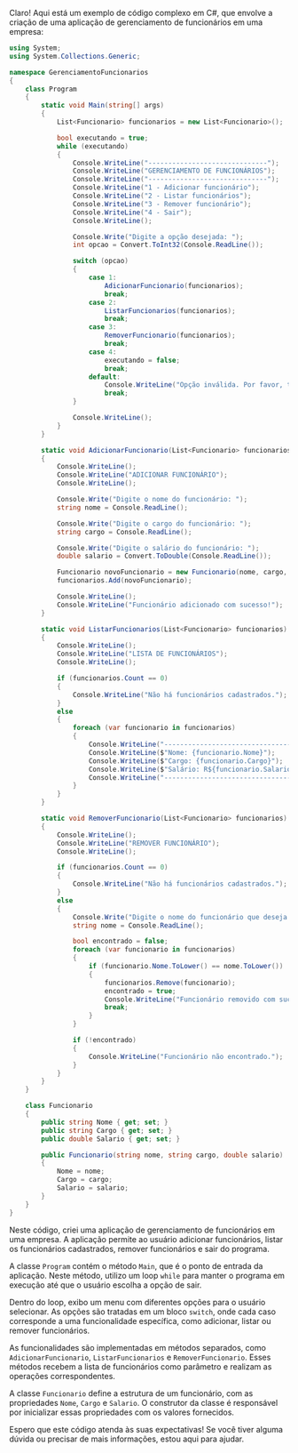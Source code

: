 Claro! Aqui está um exemplo de código complexo em C#, que envolve a criação de uma aplicação de gerenciamento de funcionários em uma empresa:

```csharp
using System;
using System.Collections.Generic;

namespace GerenciamentoFuncionarios
{
    class Program
    {
        static void Main(string[] args)
        {
            List<Funcionario> funcionarios = new List<Funcionario>();

            bool executando = true;
            while (executando)
            {
                Console.WriteLine("------------------------------");
                Console.WriteLine("GERENCIAMENTO DE FUNCIONÁRIOS");
                Console.WriteLine("------------------------------");
                Console.WriteLine("1 - Adicionar funcionário");
                Console.WriteLine("2 - Listar funcionários");
                Console.WriteLine("3 - Remover funcionário");
                Console.WriteLine("4 - Sair");
                Console.WriteLine();

                Console.Write("Digite a opção desejada: ");
                int opcao = Convert.ToInt32(Console.ReadLine());

                switch (opcao)
                {
                    case 1:
                        AdicionarFuncionario(funcionarios);
                        break;
                    case 2:
                        ListarFuncionarios(funcionarios);
                        break;
                    case 3:
                        RemoverFuncionario(funcionarios);
                        break;
                    case 4:
                        executando = false;
                        break;
                    default:
                        Console.WriteLine("Opção inválida. Por favor, tente novamente.");
                        break;
                }

                Console.WriteLine();
            }
        }

        static void AdicionarFuncionario(List<Funcionario> funcionarios)
        {
            Console.WriteLine();
            Console.WriteLine("ADICIONAR FUNCIONÁRIO");
            Console.WriteLine();

            Console.Write("Digite o nome do funcionário: ");
            string nome = Console.ReadLine();

            Console.Write("Digite o cargo do funcionário: ");
            string cargo = Console.ReadLine();

            Console.Write("Digite o salário do funcionário: ");
            double salario = Convert.ToDouble(Console.ReadLine());

            Funcionario novoFuncionario = new Funcionario(nome, cargo, salario);
            funcionarios.Add(novoFuncionario);

            Console.WriteLine();
            Console.WriteLine("Funcionário adicionado com sucesso!");
        }

        static void ListarFuncionarios(List<Funcionario> funcionarios)
        {
            Console.WriteLine();
            Console.WriteLine("LISTA DE FUNCIONÁRIOS");
            Console.WriteLine();

            if (funcionarios.Count == 0)
            {
                Console.WriteLine("Não há funcionários cadastrados.");
            }
            else
            {
                foreach (var funcionario in funcionarios)
                {
                    Console.WriteLine("-----------------------------------");
                    Console.WriteLine($"Nome: {funcionario.Nome}");
                    Console.WriteLine($"Cargo: {funcionario.Cargo}");
                    Console.WriteLine($"Salário: R${funcionario.Salario}");
                    Console.WriteLine("-----------------------------------");
                }
            }
        }

        static void RemoverFuncionario(List<Funcionario> funcionarios)
        {
            Console.WriteLine();
            Console.WriteLine("REMOVER FUNCIONÁRIO");
            Console.WriteLine();

            if (funcionarios.Count == 0)
            {
                Console.WriteLine("Não há funcionários cadastrados.");
            }
            else
            {
                Console.Write("Digite o nome do funcionário que deseja remover: ");
                string nome = Console.ReadLine();

                bool encontrado = false;
                foreach (var funcionario in funcionarios)
                {
                    if (funcionario.Nome.ToLower() == nome.ToLower())
                    {
                        funcionarios.Remove(funcionario);
                        encontrado = true;
                        Console.WriteLine("Funcionário removido com sucesso!");
                        break;
                    }
                }

                if (!encontrado)
                {
                    Console.WriteLine("Funcionário não encontrado.");
                }
            }
        }
    }

    class Funcionario
    {
        public string Nome { get; set; }
        public string Cargo { get; set; }
        public double Salario { get; set; }

        public Funcionario(string nome, string cargo, double salario)
        {
            Nome = nome;
            Cargo = cargo;
            Salario = salario;
        }
    }
}
```

Neste código, criei uma aplicação de gerenciamento de funcionários em uma empresa. A aplicação permite ao usuário adicionar funcionários, listar os funcionários cadastrados, remover funcionários e sair do programa.

A classe `Program` contém o método `Main`, que é o ponto de entrada da aplicação. Neste método, utilizo um loop `while` para manter o programa em execução até que o usuário escolha a opção de sair.

Dentro do loop, exibo um menu com diferentes opções para o usuário selecionar. As opções são tratadas em um bloco `switch`, onde cada caso corresponde a uma funcionalidade específica, como adicionar, listar ou remover funcionários.

As funcionalidades são implementadas em métodos separados, como `AdicionarFuncionario`, `ListarFuncionarios` e `RemoverFuncionario`. Esses métodos recebem a lista de funcionários como parâmetro e realizam as operações correspondentes.

A classe `Funcionario` define a estrutura de um funcionário, com as propriedades `Nome`, `Cargo` e `Salario`. O construtor da classe é responsável por inicializar essas propriedades com os valores fornecidos.

Espero que este código atenda às suas expectativas! Se você tiver alguma dúvida ou precisar de mais informações, estou aqui para ajudar.